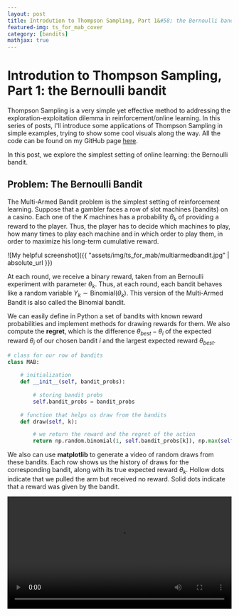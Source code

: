 ```yaml
---
layout: post
title: Introdution to Thompson Sampling, Part 1&#58; the Bernoulli bandit
featured-img: ts_for_mab_cover
category: [bandits]
mathjax: true
---
```


# Introdution to Thompson Sampling, Part 1&#58; the Bernoulli bandit

Thompson Sampling is a very simple yet effective method to addressing the exploration-exploitation dilemma in reinforcement/online learning. In this series of posts, I'll introduce some applications of Thompson Sampling in simple examples, trying to show some cool visuals along the way. All the code can be found on my GitHub page [here](https://github.com/gdmarmerola/interactive-intro-rl).

In this post, we explore the simplest setting of online learning: the Bernoulli bandit.

## Problem: The Bernoulli Bandit

The  Multi-Armed Bandit problem is the simplest setting of reinforcement learning. Suppose that a gambler faces a row of slot machines (bandits) on a casino. Each one of the $K$ machines has a probability $\theta_k$ of providing a reward to the player. Thus, the player has to decide which machines to play, how many times to play each machine and in which order to play them, in order to maximize his long-term cumulative reward. 

![My helpful screenshot]({{ "assets/img/ts_for_mab/multiarmedbandit.jpg" | absolute_url }})

At each round, we receive a binary reward, taken from an Bernoulli experiment with parameter $\theta_k$. Thus, at each round, each bandit behaves like a random variable $Y_k \sim \textrm{Binomial}(\theta_k)$. This version of the Multi-Armed Bandit is also called the Binomial bandit.

We can easily define in Python a set of bandits with known reward probabilities and implement methods for drawing rewards for them. We also compute the **regret**, which is the difference $\theta_{best} - \theta_i$ of the expected reward $\theta_i$ of our chosen bandit $i$ and the largest expected reward $\theta_{best}$.

```python
# class for our row of bandits
class MAB:
    
    # initialization
    def __init__(self, bandit_probs):
        
        # storing bandit probs
        self.bandit_probs = bandit_probs
        
    # function that helps us draw from the bandits
    def draw(self, k):

        # we return the reward and the regret of the action
        return np.random.binomial(1, self.bandit_probs[k]), np.max(self.bandit_probs) - self.bandit_probs[k]
```

We also can use **matplotlib** to generate a video of random draws from these bandits. Each row shows us the history of draws for the corresponding bandit, along with its true expected reward $\theta_k$. Hollow dots indicate that we pulled the arm but received no reward. Solid dots indicate that a reward was given by the bandit. 

<div class="myvideo">
   <video  style="display:block; width:100%; height:auto;" autoplay controls loop="loop">
       <source src="{{ site.baseurl }}/assets/img/ts_for_mab/mab_1.mp4" type="video/mp4" />
   </video>
</div>
